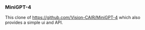 ### MiniGPT-4

This clone of https://github.com/Vision-CAIR/MiniGPT-4  which also provides a simple ui and API.
